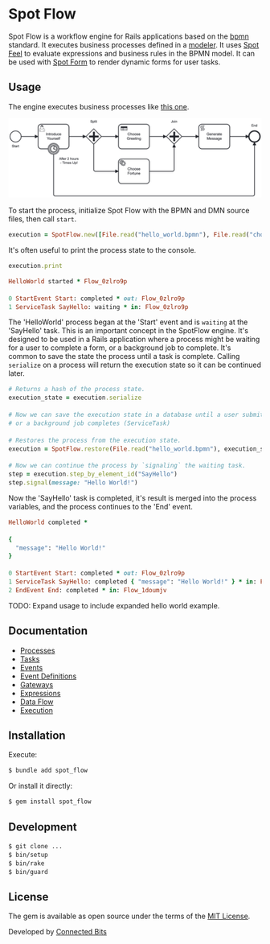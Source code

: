 # Spot Flow

Spot Flow is a workflow engine for Rails applications based on the [bpmn](https://www.bpmn.org) standard. It executes business processes defined in a [modeler](https://camunda.com/download/modeler/). It uses [Spot Feel](https://github.com/connectedbits/spot-feel) to evaluate expressions and business rules in the BPMN model. It can be used with [Spot Form](https://github.com/connectedbits/spot-form) to render dynamic forms for user tasks.

## Usage

The engine executes business processes like [this one](/test/fixtures/files/hello_world.bpmn).

![Example](test/fixtures/files/hello_world.png)

To start the process, initialize Spot Flow with the BPMN and DMN source files, then call `start`.

```ruby
execution = SpotFlow.new([File.read("hello_world.bpmn"), File.read("choose_greeting.dmn")]).start
```

It's often useful to print the process state to the console.

```ruby
execution.print
```

```ruby
HelloWorld started * Flow_0zlro9p

0 StartEvent Start: completed * out: Flow_0zlro9p
1 ServiceTask SayHello: waiting * in: Flow_0zlro9p
```

The 'HelloWorld' process began at the 'Start' event and is `waiting` at the 'SayHello' task. This is an important concept in the SpotFlow engine. It's designed to be used in a Rails application where a process might be waiting for a user to complete a form, or a background job to complete. It's common to save the state the process until a task is complete. Calling `serialize` on a process will return the execution state so it can be continued later.

```ruby
# Returns a hash of the process state.
execution_state = execution.serialize

# Now we can save the execution state in a database until a user submits a form (UserTask)
# or a background job completes (ServiceTask)

# Restores the process from the execution state.
execution = SpotFlow.restore(File.read("hello_world.bpmn"), execution_state:)

# Now we can continue the process by `signaling` the waiting task.
step = execution.step_by_element_id("SayHello")
step.signal(message: "Hello World!")
```

Now the 'SayHello' task is completed, it's result is merged into the process variables, and the process continues to the 'End' event.

```ruby
HelloWorld completed *

{
  "message": "Hello World!"
}

0 StartEvent Start: completed * out: Flow_0zlro9p
1 ServiceTask SayHello: completed { "message": "Hello World!" } * in: Flow_0zlro9p * out: Flow_1doumjv
2 EndEvent End: completed * in: Flow_1doumjv
```

TODO: Expand usage to include expanded hello world example.

## Documentation

- [Processes](/docs/processes.md)
- [Tasks](/docs/tasks.md)
- [Events](/docs/events.md)
- [Event Definitions](/docs/event_definitions.md)
- [Gateways](/docs/gateways.md)
- [Expressions](/docs/expressions.md)
- [Data Flow](/docs/data_flow.md)
- [Execution](/docs/execution.md)

## Installation

Execute:

```bash
$ bundle add spot_flow
```

Or install it directly:

```bash
$ gem install spot_flow
```

## Development

```bash
$ git clone ...
$ bin/setup
$ bin/rake
$ bin/guard
```

## License

The gem is available as open source under the terms of the [MIT License](https://opensource.org/licenses/MIT).

Developed by [Connected Bits](http://www.connectedbits.com)
